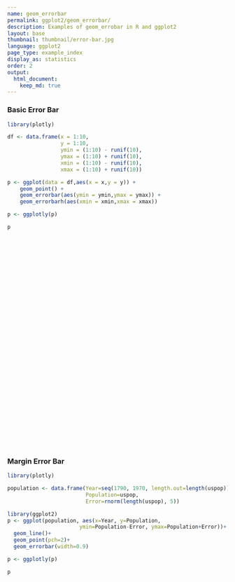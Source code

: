```yaml
---
name: geom_errorbar
permalink: ggplot2/geom_errorbar/
description: Examples of geom_errobar in R and ggplot2
layout: base
thumbnail: thumbnail/error-bar.jpg
language: ggplot2
page_type: example_index
display_as: statistics
order: 2
output:
  html_document:
    keep_md: true
---
```



### Basic Error Bar


```r
library(plotly)

df <- data.frame(x = 1:10,
                 y = 1:10,
                 ymin = (1:10) - runif(10),
                 ymax = (1:10) + runif(10),
                 xmin = (1:10) - runif(10),
                 xmax = (1:10) + runif(10))

p <- ggplot(data = df,aes(x = x,y = y)) + 
    geom_point() + 
    geom_errorbar(aes(ymin = ymin,ymax = ymax)) + 
    geom_errorbarh(aes(xmin = xmin,xmax = xmax))

p <- ggplotly(p)

p
```

<div id="htmlwidget-1aa04e2aeff09666e698" style="width:672px;height:480px;" class="plotly html-widget"></div>
<script type="application/json" data-for="htmlwidget-1aa04e2aeff09666e698">{"x":{"data":[{"x":[1,2,3,4,5,6,7,8,9,10],"y":[1,2,3,4,5,6,7,8,9,10],"text":["x:  1<br />y:  1","x:  2<br />y:  2","x:  3<br />y:  3","x:  4<br />y:  4","x:  5<br />y:  5","x:  6<br />y:  6","x:  7<br />y:  7","x:  8<br />y:  8","x:  9<br />y:  9","x: 10<br />y: 10"],"type":"scatter","mode":"markers","marker":{"autocolorscale":false,"color":"rgba(0,0,0,1)","opacity":1,"size":5.66929133858268,"symbol":"circle","line":{"width":1.88976377952756,"color":"rgba(0,0,0,1)"}},"hoveron":"points","showlegend":false,"xaxis":"x","yaxis":"y","hoverinfo":"text","frame":null},{"x":[1,2,3,4,5,6,7,8,9,10],"y":[1,2,3,4,5,6,7,8,9,10],"text":["ymin: 0.1700371<br />ymax:  1.042612<br />x:  1<br />y:  1","ymin: 1.6317318<br />ymax:  2.839651<br />x:  2<br />y:  2","ymin: 2.4130880<br />ymax:  3.021595<br />x:  3<br />y:  3","ymin: 3.6325444<br />ymax:  4.206266<br />x:  4<br />y:  4","ymin: 4.6737394<br />ymax:  5.058410<br />x:  5<br />y:  5","ymin: 5.4129042<br />ymax:  6.520047<br />x:  6<br />y:  6","ymin: 6.5289466<br />ymax:  7.117694<br />x:  7<br />y:  7","ymin: 7.6977976<br />ymax:  8.646945<br />x:  8<br />y:  8","ymin: 8.6182834<br />ymax:  9.056314<br />x:  9<br />y:  9","ymin: 9.8072533<br />ymax: 10.507289<br />x: 10<br />y: 10"],"type":"scatter","mode":"lines","opacity":1,"line":{"color":"transparent"},"error_y":{"array":[0.0426122464705259,0.839650952722877,0.0215949101839215,0.206265702610835,0.0584099949337542,0.520046878838912,0.117693895939738,0.646945181302726,0.0563137708231807,0.507289256202057],"arrayminus":[0.829962881514803,0.368268202757463,0.586911980761215,0.367455591680482,0.326260635396466,0.587095823837444,0.471053359331563,0.302202353952453,0.381716605275869,0.192746674409136],"type":"data","width":17.1166594949733,"symmetric":false,"color":"rgba(0,0,0,1)"},"showlegend":false,"xaxis":"x","yaxis":"y","hoverinfo":"text","frame":null},{"x":[1,2,3,4,5,6,7,8,9,10],"y":[1,2,3,4,5,6,7,8,9,10],"text":["xmin: 0.03738203<br />xmax:  1.495083<br />x:  1<br />y:  1","xmin: 1.49869360<br />xmax:  2.430190<br />x:  2<br />y:  2","xmin: 2.71800416<br />xmax:  3.264583<br />x:  3<br />y:  3","xmin: 3.01017189<br />xmax:  4.538531<br />x:  4<br />y:  4","xmin: 4.23779199<br />xmax:  5.477770<br />x:  5<br />y:  5","xmin: 5.58011685<br />xmax:  6.321487<br />x:  6<br />y:  6","xmin: 6.60926670<br />xmax:  7.746104<br />x:  7<br />y:  7","xmin: 7.45717576<br />xmax:  8.002542<br />x:  8<br />y:  8","xmin: 8.01015190<br />xmax:  9.976909<br />x:  9<br />y:  9","xmin: 9.78943334<br />xmax: 10.744654<br />x: 10<br />y: 10"],"type":"scatter","mode":"lines","opacity":1,"line":{"color":"transparent"},"error_x":{"array":[0.495082557667047,0.430189824895933,0.264583363430575,0.538531192811206,0.47776970686391,0.321487189037725,0.746103502810001,0.00254209153354168,0.976909196237102,0.744653936475515],"arrayminus":[0.962617965880781,0.501306397840381,0.281995840836316,0.989828113932163,0.762208005413413,0.419883154332638,0.390733300242573,0.542824242962524,0.989848097087815,0.210566658293828],"type":"data","width":12.6638190850982,"symmetric":false,"color":"rgba(0,0,0,1)"},"showlegend":false,"xaxis":"x","yaxis":"y","hoverinfo":"text","frame":null}],"layout":{"margin":{"t":26.2283105022831,"r":7.30593607305936,"b":40.1826484018265,"l":48.9497716894977},"plot_bgcolor":"rgba(235,235,235,1)","paper_bgcolor":"rgba(255,255,255,1)","font":{"color":"rgba(0,0,0,1)","family":"","size":14.6118721461187},"xaxis":{"domain":[0,1],"automargin":true,"type":"linear","autorange":false,"range":[-0.497981560998596,11.2800175315933],"tickmode":"array","ticktext":["0","3","6","9"],"tickvals":[5.55111512312578e-17,3,6,9],"categoryorder":"array","categoryarray":["0","3","6","9"],"nticks":null,"ticks":"outside","tickcolor":"rgba(51,51,51,1)","ticklen":3.65296803652968,"tickwidth":0.66417600664176,"showticklabels":true,"tickfont":{"color":"rgba(77,77,77,1)","family":"","size":11.689497716895},"tickangle":-0,"showline":false,"linecolor":null,"linewidth":0,"showgrid":true,"gridcolor":"rgba(255,255,255,1)","gridwidth":0.66417600664176,"zeroline":false,"anchor":"y","title":{"text":"x","font":{"color":"rgba(0,0,0,1)","family":"","size":14.6118721461187}},"hoverformat":".2f"},"yaxis":{"domain":[0,1],"automargin":true,"type":"linear","autorange":false,"range":[-0.346825488400646,11.0241518630879],"tickmode":"array","ticktext":["0.0","2.5","5.0","7.5","10.0"],"tickvals":[0,2.5,5,7.5,10],"categoryorder":"array","categoryarray":["0.0","2.5","5.0","7.5","10.0"],"nticks":null,"ticks":"outside","tickcolor":"rgba(51,51,51,1)","ticklen":3.65296803652968,"tickwidth":0.66417600664176,"showticklabels":true,"tickfont":{"color":"rgba(77,77,77,1)","family":"","size":11.689497716895},"tickangle":-0,"showline":false,"linecolor":null,"linewidth":0,"showgrid":true,"gridcolor":"rgba(255,255,255,1)","gridwidth":0.66417600664176,"zeroline":false,"anchor":"x","title":{"text":"y","font":{"color":"rgba(0,0,0,1)","family":"","size":14.6118721461187}},"hoverformat":".2f"},"shapes":[{"type":"rect","fillcolor":null,"line":{"color":null,"width":0,"linetype":[]},"yref":"paper","xref":"paper","x0":0,"x1":1,"y0":0,"y1":1}],"showlegend":false,"legend":{"bgcolor":"rgba(255,255,255,1)","bordercolor":"transparent","borderwidth":1.88976377952756,"font":{"color":"rgba(0,0,0,1)","family":"","size":11.689497716895}},"hovermode":"closest","barmode":"relative"},"config":{"doubleClick":"reset","showSendToCloud":false},"source":"A","attrs":{"487a6a259120":{"x":{},"y":{},"type":"scatter"},"487a7d2979d0":{"ymin":{},"ymax":{},"x":{},"y":{}},"487a2831bd7":{"xmin":{},"xmax":{},"x":{},"y":{}}},"cur_data":"487a6a259120","visdat":{"487a6a259120":["function (y) ","x"],"487a7d2979d0":["function (y) ","x"],"487a2831bd7":["function (y) ","x"]},"highlight":{"on":"plotly_click","persistent":false,"dynamic":false,"selectize":false,"opacityDim":0.2,"selected":{"opacity":1},"debounce":0},"shinyEvents":["plotly_hover","plotly_click","plotly_selected","plotly_relayout","plotly_brushed","plotly_brushing","plotly_clickannotation","plotly_doubleclick","plotly_deselect","plotly_afterplot","plotly_sunburstclick"],"base_url":"https://plot.ly"},"evals":[],"jsHooks":[]}</script>

### Margin Error Bar


```r
library(plotly)

population <- data.frame(Year=seq(1790, 1970, length.out=length(uspop)), 
                         Population=uspop, 
                         Error=rnorm(length(uspop), 5))

library(ggplot2)
p <- ggplot(population, aes(x=Year, y=Population, 
                       ymin=Population-Error, ymax=Population+Error))+
  geom_line()+
  geom_point(pch=2)+
  geom_errorbar(width=0.9)

p <- ggplotly(p)

p
```

<div id="htmlwidget-7559c1eb12174aeb3590" style="width:672px;height:480px;" class="plotly html-widget"></div>
<script type="application/json" data-for="htmlwidget-7559c1eb12174aeb3590">{"x":{"data":[{"x":[1790,1800,1810,1820,1830,1840,1850,1860,1870,1880,1890,1900,1910,1920,1930,1940,1950,1960,1970],"y":[3.93,5.31,7.24,9.64,12.9,17.1,23.2,31.4,39.8,50.2,62.9,76,92,105.7,122.8,131.7,151.3,179.3,203.2],"text":["Year: 1790<br />Population:   3.93<br />Population - Error:   0.04131801<br />Population + Error:   7.818682","Year: 1800<br />Population:   5.31<br />Population - Error:   1.97381459<br />Population + Error:   8.646185","Year: 1810<br />Population:   7.24<br />Population - Error:   1.71858360<br />Population + Error:  12.761416","Year: 1820<br />Population:   9.64<br />Population - Error:   4.62444268<br />Population + Error:  14.655557","Year: 1830<br />Population:  12.90<br />Population - Error:   8.38988932<br />Population + Error:  17.410111","Year: 1840<br />Population:  17.10<br />Population - Error:  11.56141628<br />Population + Error:  22.638584","Year: 1850<br />Population:  23.20<br />Population - Error:  17.84241044<br />Population + Error:  28.557590","Year: 1860<br />Population:  31.40<br />Population - Error:  24.83089823<br />Population + Error:  37.969102","Year: 1870<br />Population:  39.80<br />Population - Error:  33.45121286<br />Population + Error:  46.148787","Year: 1880<br />Population:  50.20<br />Population - Error:  45.42504477<br />Population + Error:  54.974955","Year: 1890<br />Population:  62.90<br />Population - Error:  57.23511716<br />Population + Error:  68.564883","Year: 1900<br />Population:  76.00<br />Population - Error:  69.66545174<br />Population + Error:  82.334548","Year: 1910<br />Population:  92.00<br />Population - Error:  86.21744169<br />Population + Error:  97.782558","Year: 1920<br />Population: 105.70<br />Population - Error: 101.82063415<br />Population + Error: 109.579366","Year: 1930<br />Population: 122.80<br />Population - Error: 119.71070183<br />Population + Error: 125.889298","Year: 1940<br />Population: 131.70<br />Population - Error: 126.89172944<br />Population + Error: 136.508271","Year: 1950<br />Population: 151.30<br />Population - Error: 146.12842445<br />Population + Error: 156.471576","Year: 1960<br />Population: 179.30<br />Population - Error: 172.67047038<br />Population + Error: 185.929530","Year: 1970<br />Population: 203.20<br />Population - Error: 198.22801813<br />Population + Error: 208.171982"],"type":"scatter","mode":"lines+markers","line":{"width":1.88976377952756,"color":"transparent","dash":"solid"},"hoveron":"points","showlegend":false,"xaxis":"x","yaxis":"y","hoverinfo":"text","marker":{"autocolorscale":false,"color":"rgba(0,0,0,1)","opacity":1,"size":5.66929133858268,"symbol":"triangle-up-open","line":{"width":1.88976377952756,"color":"rgba(0,0,0,1)"}},"opacity":1,"error_y":{"array":[3.88868198783878,3.33618541364318,5.52141639632391,5.0155573151546,4.51011067753942,5.538583721825,5.35758956094011,6.56910177476543,6.34878714133318,4.77495522595039,5.66488284228335,6.33454826394933,5.78255831304486,3.8793658486193,3.08929817295123,4.80827055951531,5.17157554846511,6.62952961864687,4.97198187107693],"arrayminus":[3.88868198783879,3.33618541364318,5.52141639632391,5.0155573151546,4.51011067753942,5.538583721825,5.35758956094011,6.56910177476543,6.34878714133318,4.77495522595039,5.66488284228335,6.33454826394933,5.78255831304486,3.8793658486193,3.08929817295123,4.80827055951532,5.17157554846511,6.62952961864687,4.97198187107693],"type":"data","width":1.01311623699693,"symmetric":false,"color":"rgba(0,0,0,1)"},"frame":null}],"layout":{"margin":{"t":26.2283105022831,"r":7.30593607305936,"b":40.1826484018265,"l":43.1050228310502},"plot_bgcolor":"rgba(235,235,235,1)","paper_bgcolor":"rgba(255,255,255,1)","font":{"color":"rgba(0,0,0,1)","family":"","size":14.6118721461187},"xaxis":{"domain":[0,1],"automargin":true,"type":"linear","autorange":false,"range":[1780.505,1979.495],"tickmode":"array","ticktext":["1800","1850","1900","1950"],"tickvals":[1800,1850,1900,1950],"categoryorder":"array","categoryarray":["1800","1850","1900","1950"],"nticks":null,"ticks":"outside","tickcolor":"rgba(51,51,51,1)","ticklen":3.65296803652968,"tickwidth":0.66417600664176,"showticklabels":true,"tickfont":{"color":"rgba(77,77,77,1)","family":"","size":11.689497716895},"tickangle":-0,"showline":false,"linecolor":null,"linewidth":0,"showgrid":true,"gridcolor":"rgba(255,255,255,1)","gridwidth":0.66417600664176,"zeroline":false,"anchor":"y","title":{"text":"Year","font":{"color":"rgba(0,0,0,1)","family":"","size":14.6118721461187}},"hoverformat":".2f"},"yaxis":{"domain":[0,1],"automargin":true,"type":"linear","autorange":false,"range":[-10.3652151807846,218.578515064023],"tickmode":"array","ticktext":["0","50","100","150","200"],"tickvals":[0,50,100,150,200],"categoryorder":"array","categoryarray":["0","50","100","150","200"],"nticks":null,"ticks":"outside","tickcolor":"rgba(51,51,51,1)","ticklen":3.65296803652968,"tickwidth":0.66417600664176,"showticklabels":true,"tickfont":{"color":"rgba(77,77,77,1)","family":"","size":11.689497716895},"tickangle":-0,"showline":false,"linecolor":null,"linewidth":0,"showgrid":true,"gridcolor":"rgba(255,255,255,1)","gridwidth":0.66417600664176,"zeroline":false,"anchor":"x","title":{"text":"Population","font":{"color":"rgba(0,0,0,1)","family":"","size":14.6118721461187}},"hoverformat":".2f"},"shapes":[{"type":"rect","fillcolor":null,"line":{"color":null,"width":0,"linetype":[]},"yref":"paper","xref":"paper","x0":0,"x1":1,"y0":0,"y1":1}],"showlegend":false,"legend":{"bgcolor":"rgba(255,255,255,1)","bordercolor":"transparent","borderwidth":1.88976377952756,"font":{"color":"rgba(0,0,0,1)","family":"","size":11.689497716895}},"hovermode":"closest","barmode":"relative"},"config":{"doubleClick":"reset","showSendToCloud":false},"source":"A","attrs":{"487a3faa6412":{"x":{},"y":{},"ymin":{},"ymax":{},"type":"scatter"},"487a19aa7916":{"x":{},"y":{},"ymin":{},"ymax":{}},"487a6f25eb08":{"x":{},"y":{},"ymin":{},"ymax":{}}},"cur_data":"487a3faa6412","visdat":{"487a3faa6412":["function (y) ","x"],"487a19aa7916":["function (y) ","x"],"487a6f25eb08":["function (y) ","x"]},"highlight":{"on":"plotly_click","persistent":false,"dynamic":false,"selectize":false,"opacityDim":0.2,"selected":{"opacity":1},"debounce":0},"shinyEvents":["plotly_hover","plotly_click","plotly_selected","plotly_relayout","plotly_brushed","plotly_brushing","plotly_clickannotation","plotly_doubleclick","plotly_deselect","plotly_afterplot","plotly_sunburstclick"],"base_url":"https://plot.ly"},"evals":[],"jsHooks":[]}</script>
